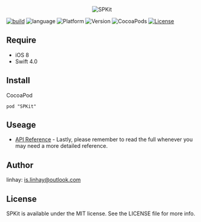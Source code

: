 <p align="center">
<img src="https://raw.githubusercontent.com/linhay/SPKit/master/Screenshot/logo.jpg" alt="SPKit" title="SPKit"/>
</p>

[![build](https://travis-ci.org/linhay/SPKit.svg?branch=master)](https://travis-ci.org/SPKit/SPKit)
![language](https://img.shields.io/badge/language-swift-orange.svg)
![Platform](https://img.shields.io/cocoapods/p/SPKit.svg?style=flat)
![Version](https://img.shields.io/cocoapods/v/SPKit.svg?style=flat)
![CocoaPods](https://img.shields.io/badge/CocoaPods-supported-brightgreen.svg)
[![License](http://img.shields.io/badge/license-MIT-lightgrey.svg?style=flat)](http://mit-license.org)

## Require

- iOS 8
- Swift 4.0

## Install

CocoaPod

```
pod "SPKit"
```

## Useage

- [API Reference](./docs/index.html) - Lastly, please remember to read the full whenever you may need a more detailed reference.

## Author

linhay: is.linhay@outlook.com

## License

SPKit is available under the MIT license. See the LICENSE file for more info.

 
